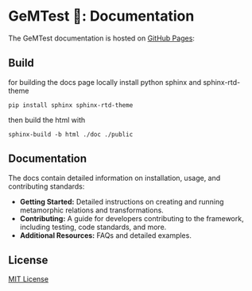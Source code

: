 # GeMTest 💎: Documentation

The GeMTest documentation is hosted on [GitHub Pages](https://tum-i4.github.io/gemtest-doc/):

## Build

for building the docs page locally install python sphinx and sphinx-rtd-theme

``pip install sphinx sphinx-rtd-theme``

then build the html with

``sphinx-build -b html ./doc ./public``

## Documentation
The docs contain detailed information on installation, usage, and contributing standards: 
- **Getting Started:** Detailed instructions on creating and running metamorphic relations and transformations.
- **Contributing:** A guide for developers contributing to the framework, including testing, code standards, and more.
- **Additional Resources:** FAQs and detailed examples.

## License
[MIT License](https://github.com/tum-i4/gemtest-doc/blob/main/LICENSE)
